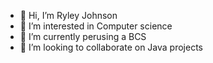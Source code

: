 - 👋 Hi, I’m Ryley Johnson
- 👀 I’m interested in Computer science
- 🌱 I’m currently perusing a BCS
- 💞️ I’m looking to collaborate on Java projects


